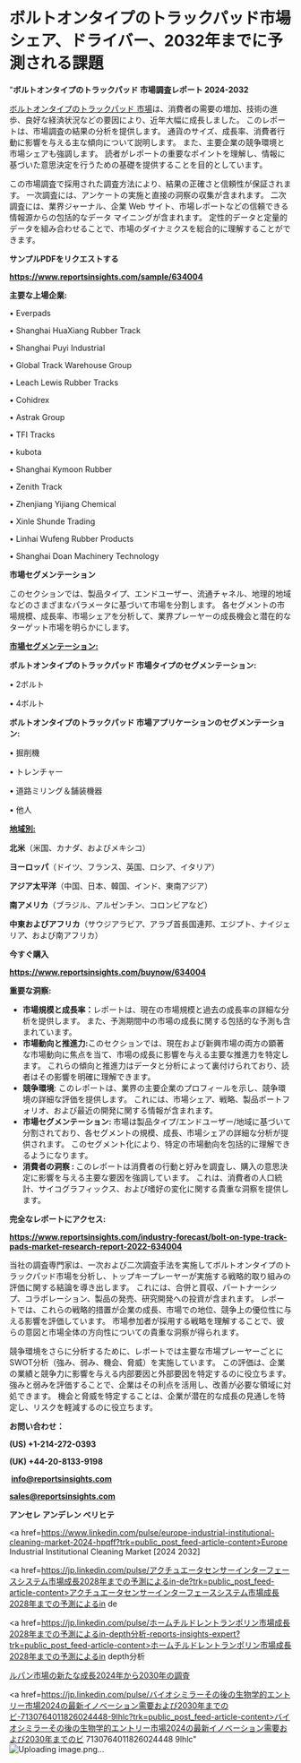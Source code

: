 # ボルトオンタイプのトラックパッド市場シェア、ドライバー、2032年までに予測される課題

"<strong>ボルトオンタイプのトラックパッド 市場調査レポート 2024-2032</strong>

<a href=https://www.reportsinsights.com/sample/634004>ボルトオンタイプのトラックパッド 市場</a>は、消費者の需要の増加、技術の進歩、良好な経済状況などの要因により、近年大幅に成長しました。 このレポートは、市場調査の結果の分析を提供します。 通貨のサイズ、成長率、消費者行動に影響を与える主な傾向について説明します。 また、主要企業の競争環境と市場シェアも強調します。 読者がレポートの重要なポイントを理解し、情報に基づいた意思決定を行うための基礎を提供することを目的としています。

この市場調査で採用された調査方法により、結果の正確さと信頼性が保証されます。 一次調査には、アンケートの実施と直接の洞察の収集が含まれます。 二次調査には、業界ジャーナル、企業 Web サイト、市場レポートなどの信頼できる情報源からの包括的なデータ マイニングが含まれます。 定性的データと定量的データを組み合わせることで、市場のダイナミクスを総合的に理解することができます。

<strong><b>サンプルPDFをリクエストする</b></strong>

<a href=https://www.reportsinsights.com/sample/634004><strong><u>https://www.reportsinsights.com/sample/634004</u></strong></a>

<strong>主要な上場企業:</strong>

• Everpads

• Shanghai HuaXiang Rubber Track

• Shanghai Puyi Industrial

• Global Track Warehouse Group

• Leach Lewis Rubber Tracks

• Cohidrex

• Astrak Group

• TFI Tracks

• kubota

• Shanghai Kymoon Rubber

• Zenith Track

• Zhenjiang Yijiang Chemical

• Xinle Shunde Trading

• Linhai Wufeng Rubber Products

• Shanghai Doan Machinery Technology

<strong>市場セグメンテーション</strong>

このセクションでは、製品タイプ、エンドユーザー、流通チャネル、地理的地域などのさまざまなパラメータに基づいて市場を分割します。 各セグメントの市場規模、成長率、市場シェアを分析して、業界プレーヤーの成長機会と潜在的なターゲット市場を明らかにします。

<strong><u>市場セグメンテーション</u></strong><strong><u>:</u></strong>

<strong>ボルトオンタイプのトラックパッド 市場タイプのセグメンテーション:</strong>

• 2ボルト

• 4ボルト

<strong>ボルトオンタイプのトラックパッド 市場アプリケーションのセグメンテーション:</strong>

• 掘削機

• トレンチャー

• 道路ミリング＆舗装機器

• 他人

<strong><u>地域別</u></strong><strong><u>:</u></strong>

<strong>北米</strong>（米国、カナダ、およびメキシコ）

<strong>ヨーロッパ</strong>（ドイツ、フランス、英国、ロシア、イタリア）

<strong>アジア太平洋</strong>（中国、日本、韓国、インド、東南アジア）

<strong>南アメリカ</strong>（ブラジル、アルゼンチン、コロンビアなど）

<strong>中東およびアフリカ</strong>（サウジアラビア、アラブ首長国連邦、エジプト、ナイジェリア、および南アフリカ）

<strong>今すぐ購入</strong>

<a href=https://www.reportsinsights.com/buynow/634004><strong><u>https://www.reportsinsights.com/buynow/634004</u></strong></a>

<strong>重要な洞察:</strong>
<ul>
  <li><strong>市場規模と成長率：</strong>レポートは、現在の市場規模と過去の成長率の詳細な分析を提供します。 また、予測期間中の市場の成長に関する包括的な予測も含まれています。</li>
  <li><strong>市場動向と推進力:</strong>このセクションでは、現在および新興市場の両方の顕著な市場動向に焦点を当て、市場の成長に影響を与える主要な推進力を特定します。 これらの傾向と推進力はデータと分析によって裏付けられており、読者はその影響を明確に理解できます。</li>
  <li><strong>競争環境</strong>: このレポートは、業界の主要企業のプロフィールを示し、競争環境の詳細な評価を提供します。 これには、市場シェア、戦略、製品ポートフォリオ、および最近の開発に関する情報が含まれます。</li>
  <li><strong>市場セグメンテーション: </strong>市場は製品タイプ/エンドユーザー/地域に基づいて分割されており、各セグメントの規模、成長、市場シェアの詳細な分析が提供されます。 このセグメント化により、特定の市場動向を包括的に理解できるようになります。</li>
  <li><strong>消費者の洞察 : </strong>このレポートは消費者の行動と好みを調査し、購入の意思決定に影響を与える主要な要因を強調しています。 これは、消費者の人口統計、サイコグラフィックス、および嗜好の変化に関する貴重な洞察を提供します。</li>
</ul>
<strong>完全なレポートにアクセス:</strong>

<a href=https://www.reportsinsights.com/industry-forecast/bolt-on-type-track-pads-market-research-report-2022-634004><strong><u><b>https://www.reportsinsights.com/industry-forecast/bolt-on-type-track-pads-market-research-report-2022-634004</b></u></strong></a>

当社の調査専門家は、一次および二次調査手法を実施してボルトオンタイプのトラックパッド市場を分析し、トップキープレーヤーが実施する戦略的取り組みの評価に関する結論を導き出します。 これには、合併と買収、パートナーシップ、コラボレーション、製品の発売、研究開発への投資が含まれます。 レポートでは、これらの戦略的措置が企業の成長、市場での地位、競争上の優位性に与える影響を評価しています。 市場参加者が採用する戦略を理解することで、彼らの意図と市場全体の方向性についての貴重な洞察が得られます。

競争環境をさらに分析するために、レポートでは主要な市場プレーヤーごとにSWOT分析（強み、弱み、機会、脅威）を実施しています。 この評価は、企業の業績と競争力に影響を与える内部要因と外部要因を特定するのに役立ちます。 強みと弱みを評価することで、企業はその利点を活用し、改善が必要な領域に対処できます。 機会と脅威を特定することは、企業が潜在的な成長の見通しを特定し、リスクを軽減するのに役立ちます。

<strong>お問い合わせ：</strong>

<strong>(US) +1-214-272-0393</strong>

<strong>(UK) +44-20-8133-9198</strong>

<strong> </strong><a href=info@reportsinsights.com><strong><u>info@reportsinsights.com</u></strong></a>

<a href=sales@reportsinsights.com><strong><u>sales@reportsinsights.com</u></strong></a>

<strong>アンセレ アンデレン ベリヒテ</strong>

<a href=https://www.linkedin.com/pulse/europe-industrial-institutional-cleaning-market-2024-hpqff?trk=public_post_feed-article-content>Europe Industrial Institutional Cleaning Market [2024 2032]</a>

<a href=https://jp.linkedin.com/pulse/アクチュエータセンサーインターフェースシステム市場成長2028年までの予測によるin-de?trk=public_post_feed-article-content>アクチュエータセンサーインターフェースシステム市場成長2028年までの予測によるin de</a>

<a href=https://jp.linkedin.com/pulse/ホームチルドレントランポリン市場成長2028年までの予測によるin-depth分析-reports-insights-expert?trk=public_post_feed-article-content>ホームチルドレントランポリン市場成長2028年までの予測によるin depth分析</a>

<a href=https://www.linkedin.com/pulse/ルパン市場の新たな成長2024年から2030年の調査-community-market-research-vagvf/>ルパン市場の新たな成長2024年から2030年の調査</a>

<a href=https://jp.linkedin.com/pulse/バイオシミラーその後の生物学的エントリー市場2024の最新イノベーション需要および2030年までのビ-7130764011826024448-9lhlc?trk=public_post_feed-article-content>バイオシミラーその後の生物学的エントリー市場2024の最新イノベーション需要および2030年までのビ 7130764011826024448 9lhlc</a>"
![Uploading image.png…]()
